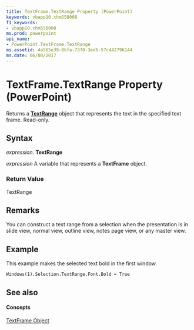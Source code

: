 ```yaml
---
title: TextFrame.TextRange Property (PowerPoint)
keywords: vbapp10.chm558008
f1_keywords:
- vbapp10.chm558008
ms.prod: powerpoint
api_name:
- PowerPoint.TextFrame.TextRange
ms.assetid: 4a565e39-8bfa-7370-3ed6-57c442796144
ms.date: 06/08/2017
---
```



# TextFrame.TextRange Property (PowerPoint)

Returns a  **[TextRange](textrange-object-powerpoint.md)** object that represents the text in the specified text frame. Read-only.


## Syntax

 _expression_. **TextRange**

 _expression_ A variable that represents a **TextFrame** object.


### Return Value

TextRange


## Remarks

You can construct a text range from a selection when the presentation is in slide view, normal view, outline view, notes page view, or any master view.


## Example

This example makes the selected text bold in the first window.


```
Windows(1).Selection.TextRange.Font.Bold = True
```


## See also


#### Concepts


[TextFrame Object](textframe-object-powerpoint.md)

